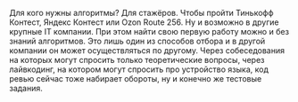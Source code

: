 Для кого нужны алгоритмы?
Для стажёров. Чтобы пройти Тинькофф Контест, Яндекс Контест или Ozon Route 256. Ну и возможно в другие крупные IT компании. 
При этом найти свою первую работу можно и без знаний алгоритмов. Это лишь один из способов отбора и в другой компании он может осуществляться по другому. Через собеседования на которых могут спросить только теоретические вопросы, через лайвкодинг, на котором могут спросить про устройство языка, код ревью сейчас тоже набирает обороты, ну и конечно же тестовые задания.